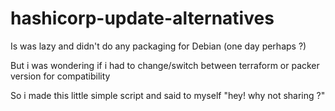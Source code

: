 # hashicorp-update-alternatives

Is was lazy and didn't do any packaging for Debian (one day perhaps ?)

But i was wondering if i had to change/switch between terraform or packer version for compatibility

So i made this little simple script and said to myself "hey! why not sharing ?"

